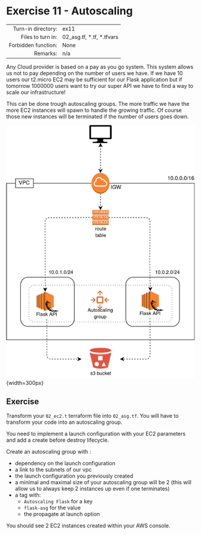 # Exercise 11 - Autoscaling

|  |  |
| ---: | :--- |
| Turn-in directory: | ex11 |
| Files to turn in: | 02\_asg.tf, \*.tf, \*.tfvars |
| Forbidden function: | None |
| Remarks: | n/a |

Any Cloud provider is based on a pay as you go system. This system allows us not to pay depending on the number of users we have. If we have 10 users our t2.micro EC2 may be sufficient for our Flask application but if tomorrow 1000000 users want to try our super API we have to find a way to scale our infrastructure!

This can be done trough autoscaling groups. The more traffic we have the more EC2 instances will spawn to handle the growing traffic. Of course those new instances will be terminated if the number of users goes down.

![Flask API AWS infrastructure](../../.gitbook/assets/terraform_5.png){width=300px}

## Exercise

Transform your `02_ec2.t` terraform file into `02_asg.tf`. You will have to transform your code into an autoscaling group.

You need to implement a launch configuration with your EC2 parameters and add a create before destroy lifecycle.

Create an autoscaling group with :

* dependency on the launch configuration
* a link to the subnets of our vpc
* the launch configuration you previously created
* a minimal and maximal size of your autoscaling group will be 2 \(this will allow us to always keep 2 instances up even if one terminates\)
* a tag with:
  * `Autoscaling Flask` for a key
  * `flask-asg` for the value
  * the propagate at launch option

You should see 2 EC2 instances created within your AWS console.

